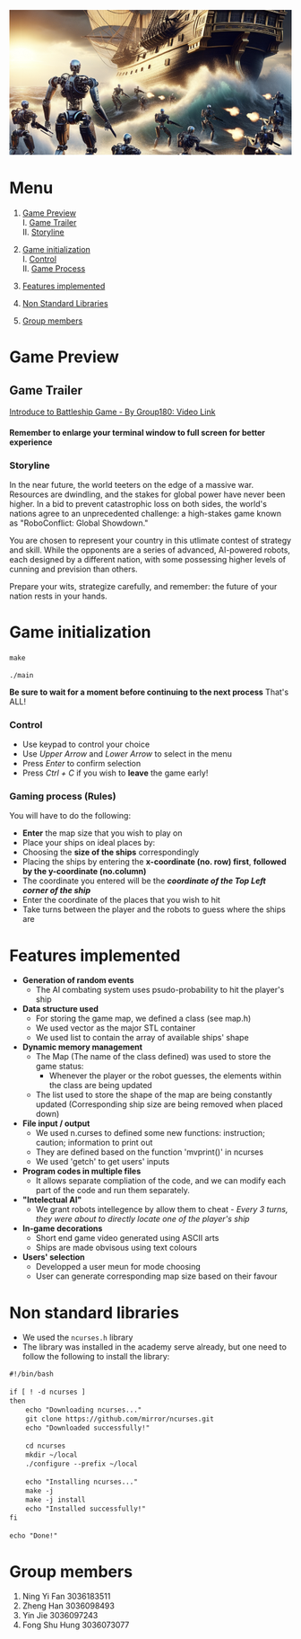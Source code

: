 ![Robots Ship battle](robots-ship-battle.png)


# Menu
1. [Game Preview](#Game-Preview)  
   I. [Game Trailer](#Game-Trailer)  
   II. [Storyline](#Storyline)  

2. [Game initialization](#Game-initialization)  
   I. [Control](#Control)  
   II. [Game Process](#Gaming-Process-(Rules))  

3. [Features implemented](#Features-implemented)  

4. [Non Standard Libraries](#Non-standard_libraries)

5. [Group members](#Group-members)


# Game Preview
## Game Trailer 

[Introduce to Battleship Game - By Group180: Video Link ](https://youtu.be/n7TqSMGEfxE)

#### **Remember to enlarge your terminal window to full screen for better experience**

### Storyline
In the near future, the world teeters on the edge of a massive war. Resources are dwindling, and the stakes for global power have never been higher. In a bid to prevent catastrophic loss on both sides, the world's nations agree to an unprecedented challenge: a high-stakes game known as "RoboConflict: Global Showdown."

You are chosen to represent your country in this utlimate contest of strategy and skill. While the opponents are a series of advanced, AI-powered robots, each designed by a different nation, with some possessing higher levels of cunning and prevision than others.

Prepare your wits, strategize carefully, and remember: the future of your nation rests in your hands.

# Game initialization
 `make`
 
`./main`

**Be sure to wait for a moment before continuing to the next process**
That's ALL!
### Control 
- Use keypad to control your choice
- Use _Upper Arrow_ and _Lower Arrow_ to select in the menu
- Press _Enter_ to confirm selection
- Press _Ctrl + C_ if you wish to **leave** the game early!


### Gaming process (Rules)
You will have to do the following: 

- **Enter** the map size that you wish to play on
- Place your ships on ideal places by:
 - Choosing the **size of the ships** correspondingly
 - Placing the ships by entering the **x-coordinate (no. row) first**, **followed by the y-coordinate (no.column)**
 - The coordinate you entered will be the **_coordinate of the Top Left corner of the ship_**
- Enter the coordinate of the places that you wish to hit
- Take turns between the player and the robots to guess where the ships are


# Features implemented
- **Generation of random events**
   - The AI combating system uses psudo-probability to hit the player's ship
- **Data structure used**
   - For storing the game map, we defined a class (see map.h)
   - We used vector as the major STL container
   - We used list to contain the array of available ships' shape
- **Dynamic memory management**
   - The Map (The name of the class defined) was used to store the game status:
      - Whenever the player or the robot guesses, the elements within the class are being updated
   - The list used to store the shape of the map are being constantly updated (Corresponding ship size are being removed when placed down) 
- **File input / output**
   - We used n.curses to defined some new functions: instruction; caution; information to print out
   - They are defined based on the function 'mvprint()' in ncurses
   - We used 'getch' to get users' inputs
- **Program codes in multiple files**
   - It allows separate compliation of the code, and we can modify each part of the code and run them separately.
- **"Intelectual AI"**
   - We grant robots intellegence by allow them to cheat - _Every 3 turns, they were about to directly locate one of the player's ship_
- **In-game decorations**
   - Short end game video generated using ASCII arts
   - Ships are made obvisous using text colours 
- **Users' selection**
   - Developped a user meun for mode choosing
   - User can generate corresponding map size based on their favour

# Non standard libraries
   - We used the `ncurses.h` library
   - The library was installed in the academy serve already, but one need to follow the following to install the library:
```
#!/bin/bash

if [ ! -d ncurses ]
then 
    echo "Downloading ncurses..."
    git clone https://github.com/mirror/ncurses.git
    echo "Downloaded successfully!"

    cd ncurses
    mkdir ~/local
    ./configure --prefix ~/local

    echo "Installing ncurses..."
    make -j
    make -j install
    echo "Installed successfully!"
fi

echo "Done!"
```

# Group members
1. Ning Yi Fan 3036183511
2. Zheng Han 3036098493
3. Yin Jie 3036097243
4. Fong Shu Hung 3036073077
